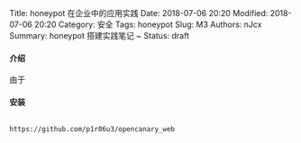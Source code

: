 Title: honeypot 在企业中的应用实践
Date: 2018-07-06 20:20
Modified: 2018-07-06 20:20
Category: 安全
Tags: honeypot
Slug: M3
Authors: nJcx
Summary: honeypot 搭建实践笔记 ~
Status: draft

#### 介绍
由于
#### 安装

```bash

https://github.com/p1r06u3/opencanary_web

```


